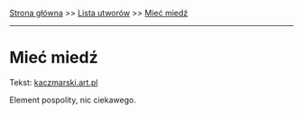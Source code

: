 [Strona główna](../index.md) >> [Lista utworów](../list.md) >> [Mieć miedź](282.md)

---

# Mieć miedź

Tekst: [kaczmarski.art.pl](https://www.kaczmarski.art.pl/tworczosc/wiersze/miec-miedz/)

Element pospolity, nic ciekawego.